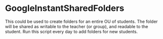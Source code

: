 # GoogleInstantSharedFolders
This could be used to create folders for an entire OU of students. The folder will be shared as writable to the teacher (or group), and readable to the student. Run this script every day to add folders for new students. 
